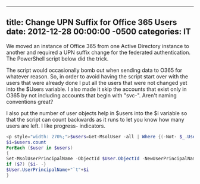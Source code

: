 ﻿---

title:  Change UPN Suffix for Office 365 Users
date:   2012-12-28 00:00:00 -0500
categories: IT
---






We moved an instance of Office 365 from one Active Directory instance to another and required a UPN suffix change for the federated authentication. The PowerShell script below did the trick.

The script would occasionally bomb out when sending data to O365 for whatever reason. So, in order to avoid having the script start over with the users that were already done I put all the users that were not changed yet into the $Users variable. I also made it skip the accounts that exist only in O365 by not including accounts that begin with "svc-". Aren't naming conventions great?

I also put the number of user objects help in $users into the $i variable so that the script can count backwards as it runs to let you know how many users are left. I like progress- indicators.
```powershell
<p style="width: 270%;">$users=Get-MsolUser -all | Where {(-Not- $_.UserPrincipalName.ToLower().StartsWith("svc-")) -and (-Not $_.UserPrincipalName.ToLower().EndsWith("@new-domain.com"))}
$i=$users.count
ForEach ($user in $users)
{
Set-MsolUserPrincipalName -ObjectId $User.ObjectId -NewUserPrincipalName($User.UserPrincipalName.Split("@")[0]+"@new-domain.com")
if ($?) {$i- -}
$User.UserPrincipalName+"`t"+$i
}

```


